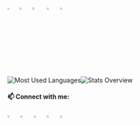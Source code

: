 <img src="https://user-images.githubusercontent.com/55188975/188269448-41cfbc15-8afa-4ae5-8e05-2e185ef4c15d.png" width="3%"> &nbsp; <img src="https://img.icons8.com/officel/344/php-logo.png" width="3.5%"/> &nbsp; <img src="https://img.icons8.com/ios-filled/344/solidity.png" width="4%"/> &nbsp; <img src="https://img.icons8.com/color/344/javascript--v1.png" width="3.5%"/> &nbsp; <img src="https://img.icons8.com/color/344/css3.png" width="3.5%"/><br>
![Most Used Languages](https://raw.githubusercontent.com/threej-in/github-stats-transparent/output/generated/languages.svg)![Stats Overview](https://raw.githubusercontent.com/threej-in/github-stats-transparent/output/generated/overview.svg)

#### 📫 Connect with me:
  
[<img src="https://img.icons8.com/color/344/telegram-app--v1.png" width="3.5%"/>](https://telegram.me/pal_ji10dra) &nbsp; [<img src="https://img.icons8.com/color/48/000000/twitter.png" width="3.5%"/>](https://twitter.com/palji10dra)  &nbsp; [<img src="https://img.icons8.com/color/344/discord-logo.png" width="3.5%"/>](https://discord.com/users/threej#6413)  &nbsp; [<img src="https://img.icons8.com/color/48/000000/linkedin.png" width="3.5%"/>](https://www.linkedin.com/in/palji10dra/) &nbsp; <a href="mailto:admin@threej.in"> <img src="https://img.icons8.com/fluent/48/000000/gmail.png" width="3.5%"/>
